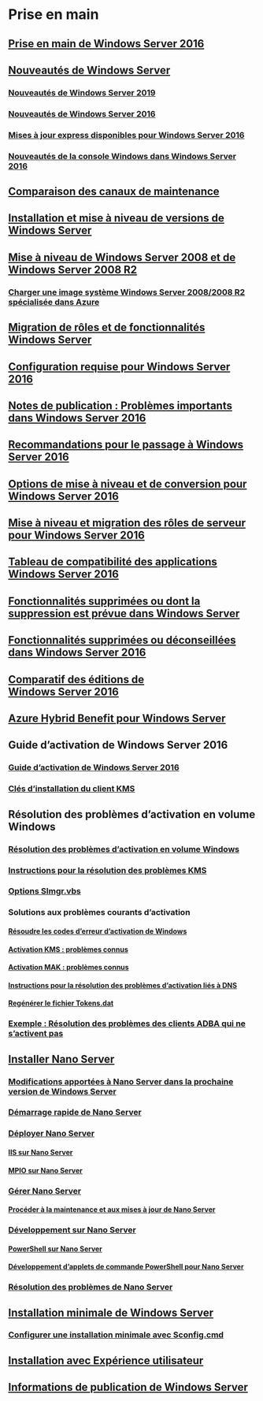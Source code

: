 # Prise en main
## [Prise en main de Windows Server 2016](Server-Basics.md)
## [Nouveautés de Windows Server](whats-new-in-windows-server.md)
### [Nouveautés de Windows Server 2019](../get-started-19/whats-new-19.md)
### [Nouveautés de Windows Server 2016](whats-new-in-windows-server-2016.md)
### [Mises à jour express disponibles pour Windows Server 2016](express-updates.md)
### [Nouveautés de la console Windows dans Windows Server 2016](whats-new-in-console.md)
## [Comparaison des canaux de maintenance](..\get-started-19\servicing-channels-19.md)
## [Installation et mise à niveau de versions de Windows Server](Installation-and-Upgrade.md)
## [Mise à niveau de Windows Server 2008 et de Windows Server 2008 R2](modernize-windows-server-2008.md)
### [Charger une image système Windows Server 2008/2008 R2 spécialisée dans Azure](uploading-specialized-WS08-image-to-azure.md)
## [Migration de rôles et de fonctionnalités Windows Server](Migrate-Roles-and-Features.md)
## [Configuration requise pour Windows Server 2016](System-Requirements.md)
## [Notes de publication : Problèmes importants dans Windows Server 2016](Windows-Server-2016-GA-Release-Notes.md)
## [Recommandations pour le passage à Windows Server 2016](Recommendations-moving-to-Server2016.md)
## [Options de mise à niveau et de conversion pour Windows Server 2016](Supported-Upgrade-paths.md)
## [Mise à niveau et migration des rôles de serveur pour Windows Server 2016](Server-Role-Upgradeability-Table.md)
## [Tableau de compatibilité des applications Windows Server 2016](Server-Application-compatibility.md)
## [Fonctionnalités supprimées ou dont la suppression est prévue dans Windows Server](../get-started-19/removed-features.md)
## [Fonctionnalités supprimées ou déconseillées dans Windows Server 2016](Deprecated-Features.md)
## [Comparatif des éditions de Windows Server 2016](2016-Edition-Comparison.md)
## [Azure Hybrid Benefit pour Windows Server](azure-hybrid-benefit.md)
## Guide d’activation de Windows Server 2016
### [Guide d’activation de Windows Server 2016](Server-2016-activation.md)
### [Clés d’installation du client KMS](KMSclientkeys.md)
## Résolution des problèmes d’activation en volume Windows
### [Résolution des problèmes d’activation en volume Windows](activation-troubleshooting-guide.md)
### [Instructions pour la résolution des problèmes KMS](activation-troubleshoot-kms-general.md)
### [Options Slmgr.vbs](activation-slmgr-vbs-options.md)
### Solutions aux problèmes courants d’activation
#### [Résoudre les codes d’erreur d’activation de Windows](activation-error-codes.md)
#### [Activation KMS : problèmes connus](activation-troubleshoot-KMS-issues.md)
#### [Activation MAK : problèmes connus](activation-troubleshoot-MAK-issues.md)
#### [Instructions pour la résolution des problèmes d’activation liés à DNS](common-troubleshooting-procedures-kms-dns.md)
#### [Regénérer le fichier Tokens.dat](activation-rebuild-tokens-dat-file.md)
### [Exemple : Résolution des problèmes des clients ADBA qui ne s’activent pas](activation-troubleshoot-adba-clients.md)
## [Installer Nano Server](Getting-started-with-Nano-Server.md)
### [Modifications apportées à Nano Server dans la prochaine version de Windows Server](nano-in-semi-annual-channel.md)
### [Démarrage rapide de Nano Server](Nano-Server-Quick-start.md)
### [Déployer Nano Server](Deploy-Nano-Server.md)
#### [IIS sur Nano Server](IIS-on-Nano-Server.md)
#### [MPIO sur Nano Server](MPIO-on-Nano-Server.md)
### [Gérer Nano Server](Manage-Nano-Server.md)
#### [Procéder à la maintenance et aux mises à jour de Nano Server](Update-Nano-Server.md)
### [Développement sur Nano Server](Developing-on-Nano-Server.md)
#### [PowerShell sur Nano Server](powershell-on-Nano-Server.md)
#### [Développement d’applets de commande PowerShell pour Nano Server](Developing-powershell-Cmdlets-for-Nano-Server.md)
### [Résolution des problèmes de Nano Server](Troubleshooting-Nano-Server.md)
## [Installation minimale de Windows Server](Getting-started-with-Server-Core.md)
### [Configurer une installation minimale avec Sconfig.cmd](Sconfig-on-WS2016.md)
## [Installation avec Expérience utilisateur](Getting-started-with-Server-with-Desktop-Experience.md)
## [Informations de publication de Windows Server](windows-server-release-info.md)
